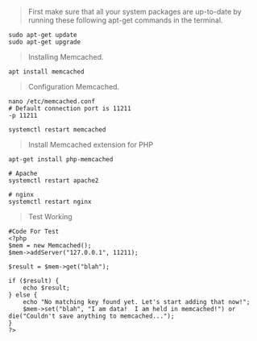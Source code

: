 > First make sure that all your system packages are up-to-date by running these following apt-get commands in the terminal.
```
sudo apt-get update
sudo apt-get upgrade
```
>Installing Memcached.
```
apt install memcached
```
> Configuration Memcached.
```
nano /etc/memcached.conf
# Default connection port is 11211
-p 11211

systemctl restart memcached
```
>Install Memcached extension for PHP
```
apt-get install php-memcached

# Apache 
systemctl restart apache2

# nginx 
systemctl restart nginx
```
> Test Working
```
#Code For Test
<?php
$mem = new Memcached();
$mem->addServer("127.0.0.1", 11211);
 
$result = $mem->get("blah");
 
if ($result) {
    echo $result;
} else {
    echo "No matching key found yet. Let's start adding that now!";
    $mem->set("blah", "I am data!  I am held in memcached!") or die("Couldn't save anything to memcached...");
}
?>
```
